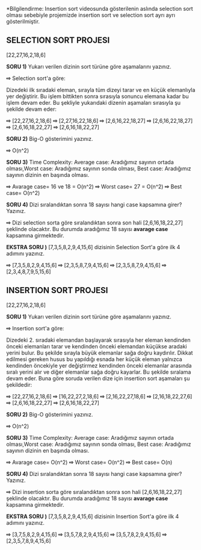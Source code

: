 *Bilgilendirme: Insertion sort videosunda gösterilenin aslında selection sort olması sebebiyle projemizde insertion sort ve selection sort ayrı ayrı gösterilmiştir.

SELECTION SORT PROJESI
----------------------
[22,27,16,2,18,6] 

**SORU 1)** Yukarı verilen dizinin sort türüne göre aşamalarını yazınız.

**⇨** Selection sort'a göre:

Dizedeki ilk sıradaki eleman, sırayla tüm dizeyi tarar ve en küçük elemanlıyla yer değiştirir. Bu işlem bittikten sonra sırasıyla sonuncu elemana kadar bu işlem devam eder. Bu şekliyle yukarıdaki dizenin aşamaları sırasıyla şu şekilde devam eder:

**⇨** [22,27,16,2,18,6]
**⇨** [2,27,16,22,18,6] 
**⇨** [2,6,16,22,18,27] 
**⇨** [2,6,16,22,18,27]
**⇨** [2,6,16,18,22,27]
**⇨** [2,6,16,18,22,27]

**SORU 2)** Big-O gösterimini yazınız.

**⇨** O(n^2)

**SORU 3)** Time Complexity: Average case: Aradığımız sayının ortada olması,Worst case: Aradığımız sayının sonda olması, Best case: Aradığımız sayının dizinin en başında olması.

**⇨** Avarage case= 16 ve 18 = O(n^2) 
**⇨** Worst case= 27 = O(n^2)
**⇨** Best case= O(n^2)

**SORU 4)** Dizi sıralandıktan sonra 18 sayısı hangi case kapsamına girer? Yazınız.

**⇨** Dizi selection sorta göre sıralandıktan sonra son hali [2,6,16,18,22,27] şeklinde olacaktır. 
Bu durumda aradığımız 18 sayısı **avarage case** kapsamına girmektedir.

**EKSTRA SORU )** [7,3,5,8,2,9,4,15,6] dizisinin Selection Sort'a göre ilk 4 adımını yazınız.

**⇨** [7,3,5,8,2,9,4,15,6]
**⇨** [2,3,5,8,7,9,4,15,6]
**⇨** [2,3,5,8,7,9,4,15,6]
**⇨** [2,3,4,8,7,9,5,15,6]

INSERTION SORT PROJESI
----------------------
[22,27,16,2,18,6] 

**SORU 1)** Yukarı verilen dizinin sort türüne göre aşamalarını yazınız.

**⇨** Insertion sort'a göre:

Dizedeki 2. sıradaki elemandan başlayarak sırasıyla her eleman kendinden önceki elemanları tarar ve kendinden önceki elemandan küçükse aradaki yerini bulur. Bu şekilde sırayla büyük elemanlar sağa doğru kaydırılır. Dikkat edilmesi gereken husus bu yapıldığı esnada her küçük eleman yalnızca kendinden öncekiyle yer değiştirmez kendinden önceki elemanlar arasında sıralı yerini alır ve diğer elemanlar sağa doğru kayarlar. Bu şekilde sıralama devam eder. Buna göre soruda verilen dize için insertion sort aşamaları şu şekildedir:

**⇨** [22,27,16,2,18,6]
**⇨** [16,22,27,2,18,6]
**⇨** [2,16,22,27,18,6]
**⇨** [2,16,18,22,27,6]
**⇨** [2,6,16,18,22,27]
**⇨** [2,6,16,18,22,27]


**SORU 2)** Big-O gösterimini yazınız.

**⇨** O(n^2)

**SORU 3)** Time Complexity: Average case: Aradığımız sayının ortada olması,Worst case: Aradığımız sayının sonda olması, Best case: Aradığımız sayının dizinin en başında olması.

**⇨** Avarage case= O(n^2)
**⇨** Worst case= O(n^2)
**⇨** Best case= O(n)

**SORU 4)** Dizi sıralandıktan sonra 18 sayısı hangi case kapsamına girer? Yazınız.

**⇨** Dizi insertion sorta göre sıralandıktan sonra son hali [2,6,16,18,22,27] şeklinde olacaktır. 
Bu durumda aradığımız 18 sayısı **avarage case** kapsamına girmektedir.

**EKSTRA SORU )** [7,3,5,8,2,9,4,15,6] dizisinin Insertion Sort'a göre ilk 4 adımını yazınız.

**⇨** [3,7,5,8,2,9,4,15,6]
**⇨** [3,5,7,8,2,9,4,15,6]
**⇨** [3,5,7,8,2,9,4,15,6]
**⇨** [2,3,5,7,8,9,4,15,6]
